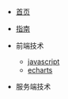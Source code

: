 <!-- docs/_sidebar.md -->

* [首页](README)
* [指南](guide)

* 前端技术
	* [javascript](chapter1/javascript)
	* [echarts](chapter1/echarts)

* 服务端技术